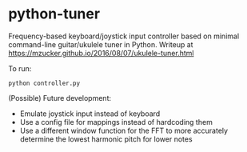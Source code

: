 # python-tuner
Frequency-based keyboard/joystick input controller based on minimal command-line guitar/ukulele tuner in Python.
Writeup at <https://mzucker.github.io/2016/08/07/ukulele-tuner.html>

To run:

    python controller.py

(Possible) Future development:
- Emulate joystick input instead of keyboard
- Use a config file for mappings instead of hardcoding them
- Use a different window function for the FFT to more accurately determine the lowest harmonic pitch for lower notes
